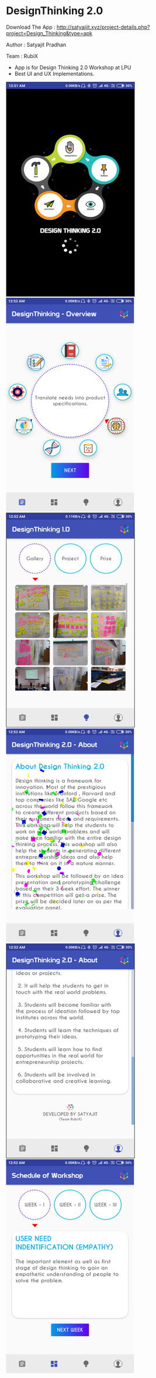 # DesignThinking 2.0

Download The App :
http://satyajiit.xyz/project-details.php?project=Design_Thinking&type=apk


Author :
Satyajit Pradhan

Team : RubiX

* App is for Design Thinking 2.0 Workshop at LPU
* Best UI and UX Implementations.



<img src="/ss0.png" height="583" width="350" border="1px"/>&nbsp;
<img src="/ss1.png" height="583" width="350" />&nbsp;
<img src="/ss2.png" height="583" width="350" border="1px"/>&nbsp;
<img src="/ss3.png" height="583" width="350" />&nbsp;
<img src="/ss4.png" height="583" width="350" border="1px"/>&nbsp;
<img src="/ss5.png" height="583" width="350" />&nbsp;


